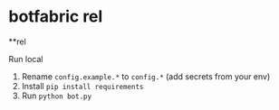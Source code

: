 # botfabric rel
**rel

Run local 

1. Rename `config.example.*` to `config.*` (add secrets from your env)
2. Install `pip install requirements`
3. Run `python bot.py`

